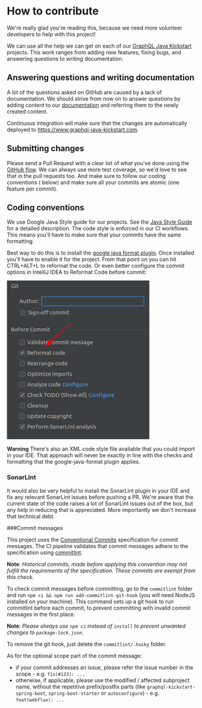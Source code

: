 # How to contribute

We're really glad you're reading this, because we need more volunteer developers to help with this
project!

We can use all the help we can get on each of
our [GraphQL Java Kickstart](https://github.com/graphql-java-kickstart)
projects. This work ranges from adding new features, fixing bugs, and answering questions to writing
documentation.

## Answering questions and writing documentation

A lot of the questions asked on GitHub are caused by a lack of documentation. We should
strive from now on to answer questions by adding content to
our [documentation](https://github.com/graphql-java-kickstart/documentation) and referring them to
the newly created content.

Continuous integration will make sure that the changes are automatically deployed to
https://www.graphql-java-kickstart.com.

## Submitting changes

Please send a Pull Request with a clear list of what you've done using the
[GitHub flow](https://guides.github.com/introduction/flow/). We can always use more test coverage,
so we'd love to see that in the pull requests too. And make sure to follow our coding conventions (
below) and make sure all your commits are atomic
(one feature per commit).

## Coding conventions

We use Google Java Style guide for our projects. See the
[Java Style Guide](https://google.github.io/styleguide/javaguide.html) for a detailed description.
The code style is enforced in our CI workflows. This means you'll have to make sure that your
commits have the same formatting.

Best way to do this is to install the
[google java format plugin](https://plugins.jetbrains.com/plugin/8527-google-java-format). Once
installed you'll have to enable it for the project. From that point on you can hit CTRL+ALT+L to
reformat the code. Or even better configure the commit options in IntelliJ IDEA to Reformat Code
before commit:

![screenshot-reformat-code-before-commit.png](screenshot-reformat-code-before-commit.png)

**Warning**
There's also an XML code style file available that you could import in your IDE. That approach will
never be exactly in line with the checks and formatting that the google-java-format plugin applies.

### SonarLint

It would also be very helpful to install the SonarLint plugin in your IDE and fix any relevant
SonarLint issues before pushing a PR. We're aware that the current state of the code raises a lot of
SonarLint issues out of the box, but any help in reducing that is appreciated. More importantly we
don't increase that technical debt.

###Commit messages

This project uses the [Conventional Commits](https://www.conventionalcommits.org) specification for commit messages.
The CI pipeline validates that commit messages adhere to the specification using 
[commitlint](https://github.com/conventional-changelog/commitlint).

**Note**: *Historical commits, made before applying this convention may not fulfill the requirements of the 
specification. These commits are exempt from this check.*

To check commit messages before committing, go to the `commitlint` folder and run `npm ci && npm run add-commitlint-git-hook` 
(you will need NodeJS installed on your machine). This command sets up a git hook to run commitlint before each commit,
to prevent committing with invalid commit messages in the first place.

**Note**: *Please always use `npm ci` instead of `install` to prevent unwanted changes to `package-lock.json`.*

To remove the git hook, just delete the `commitlint/.husky` folder.

As for the optional scope part of the commit message:
- if your commit addresses an issue, please refer the issue number in the scope - e.g. `fix(#123): ...`
- otherwise, if applicable, please use the modified / affected subproject name, without the repetitive prefix/postfix 
  parts (like `graphql-kickstart-spring-boot`, `spring-boot-starter` or `autoconfigure`) - e.g. `feat(webflux): ...`  

